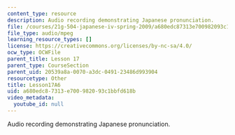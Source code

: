 ```yaml
---
content_type: resource
description: Audio recording demonstrating Japanese pronunciation.
file: /courses/21g-504-japanese-iv-spring-2009/a680edc87313e700982093c1bbfd618b_Lesson17A6.mp3
file_type: audio/mpeg
learning_resource_types: []
license: https://creativecommons.org/licenses/by-nc-sa/4.0/
ocw_type: OCWFile
parent_title: Lesson 17
parent_type: CourseSection
parent_uid: 20539a8a-0070-a3dc-0491-23486d993904
resourcetype: Other
title: Lesson17A6
uid: a680edc8-7313-e700-9820-93c1bbfd618b
video_metadata:
  youtube_id: null
---
```

Audio recording demonstrating Japanese pronunciation.